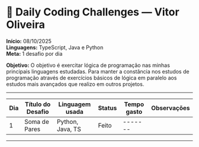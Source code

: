# 🧩 Daily Coding Challenges — Vitor Oliveira

**Início:** 08/10/2025  
**Linguagens:** TypeScript, Java e Python  
**Meta:** 1 desafio por dia

**Objetivo:** O objetivo é exercitar lógica de programação nas minhas principais linguagens estudadas.
Para manter a constância nos estudos de programação através de exercícios básicos de lógica em paralelo
aos estudos mais avançados que realizo em outros projetos.

---

| Dia | Título do Desafio | Linguagem usada  | Status | Tempo gasto | Observações |
| --- | ----------------- | ---------------- | ------ | ----------- | ----------- |
| 1   | Soma de Pares     | Python, Java, TS | Feito  | -------     |             |

---
